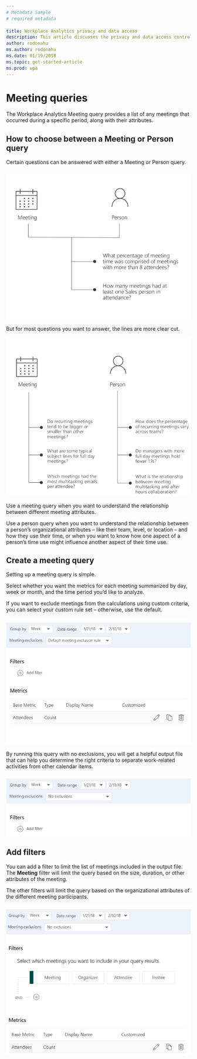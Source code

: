 ```yaml
---
# Metadata Sample
# required metadata

title: Workplace Analytics privacy and data access
description: This article discusses the privacy and data access controls available in Workplace Analytics and  
author: rodonahu
ms.author: rodonahu
ms.date: 01/19/2018
ms.topic: get-started-article
ms.prod: wpa
---
```


# Meeting queries

The Workplace Analytics Meeting query provides a list of any meetings that occurred during a specific period, along with their attributes.

## How to choose between a Meeting or Person query 
Certain questions can be answered with either a Meeting or Person query.

 ![Meeting or Person query](../Images/WpA/Tutorials/person-or-meeting-query.png)

But for most questions you want to answer, the lines are more clear cut.

![Meeting query and Person query](../Images/WpA/Tutorials/meeting-or-person-query-2.png)
 

Use a meeting query when you want to understand the relationship between different meeting attributes.

Use a person query when you want to understand the relationship between a person’s organizational attributes – like their team, level, or location – and how they use their time, or when you want to know how one aspect of a person’s time use might influence another aspect of their time use.

## Create a meeting query
Setting up a meeting query is simple.

Select whether you want the metrics for each meeting summarized by day, week or month, and the time period you’d like to analyze.

If you want to exclude meetings from the calculations using custom criteria, you can select your custom rule set – otherwise, use the default. 

 ![Create meeting query](../Images/WpA/Tutorials/create-meeting-query1.png)

By running this query with no exclusions, you will get a helpful output file that can help you determine the right criteria to separate work-related activities from other calendar items.
 
 ![Meeting query no exclusions](../Images/WpA/Tutorials/meeting-no-exclusions.png)

## Add filters

You can add a filter to limit the list of meetings included in the output file.
The **Meeting** filter will limit the query based on the size, duration, or other attributes of the meeting.

The other filters will limit the query based on the organizational attributes of the different meeting participants.

![Meeting query filters](../Images/WpA/Tutorials/meeting-filter.png)



